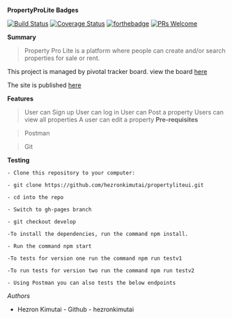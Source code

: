 **PropertyProLite**
**Badges**

[![Build Status](https://travis-ci.org/hezronkimutai/PropertyProLiteAPI.svg?branch=develop)](https://travis-ci.org/hezronkimutai/PropertyProLiteAPI)
[![Coverage Status](https://coveralls.io/repos/github/hezronkimutai/PropertyProLiteAPI/badge.svg?branch=develop)](https://coveralls.io/github/hezronkimutai/PropertyProLiteAPI?branch=develop)
[![forthebadge](https://forthebadge.com/images/badges/uses-js.svg)](https://forthebadge.com)
[![PRs Welcome](https://img.shields.io/badge/PRs-welcome-brightgreen.svg?style=flat-square)](http://makeapullrequest.com)

**Summary**

>Property Pro Lite is a platform where people can create and/or search properties for sale or rent.

This project is managed by pivotal tracker board. view the board [here](https://www.pivotaltracker.com/n/projects/2353821)

The site is published [here](https://hezronkimutai.github.io/propertyliteui/)


**Features**

>User can Sign up
>User can log in
>User can Post a property
>Users can view all properties
>A user can edit a property
**Pre-requisites**

>Postman

>Git

**Testing**

    - Clone this repository to your computer:

    - git clone https://github.com/hezronkimutai/propertyliteui.git

    - cd into the repo

    - Switch to gh-pages branch

    - git checkout develop

    -To install the dependencies, run the command npm install.

    - Run the command npm start

    -To tests for version one run the command npm run testv1

    -To run tests for version two run the command npm run testv2

    - Using Postman you can also tests the below endpoints

*Authors*

- Hezron Kimutai - Github - hezronkimutai
